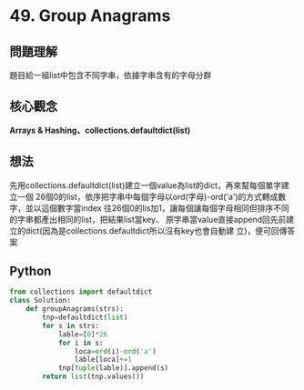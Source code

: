 # 49. Group Anagrams

## 問題理解
題目給一組list中包含不同字串，依據字串含有的字母分群

## 核心觀念
**Arrays & Hashing、collections.defaultdict(list)**

## 想法
先用collections.defaultdict(list)建立一個value為list的dict，再來幫每個單字建立一個
26個0的list，依序把字串中每個字母以ord(字母)-ord('a')的方式轉成數字，並以這個數字當index
往26個0的lis加1，讓每個讓每個字母相同但排序不同的字串都產出相同的list，把結果list當key、
原字串當value直接append回先前建立的dict(因為是collections.defaultdict所以沒有key也會自動建
立)，便可回傳答案
## Python

```python
from collections import defaultdict
class Solution:
    def groupAnagrams(strs):
        tnp=defaultdict(list)
        for s in strs:
            lable=[0]*26
            for i in s:
                loca=ord(i)-ord('a')
                lable[loca]+=1
            tnp[tuple(lable)].append(s)
        return list(tnp.values())
```
